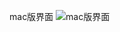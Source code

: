

mac版界面
![mac版界面](https://images.gitee.com/uploads/images/2020/0820/165917_aaaa245f_1093073.png "屏幕截图.png")